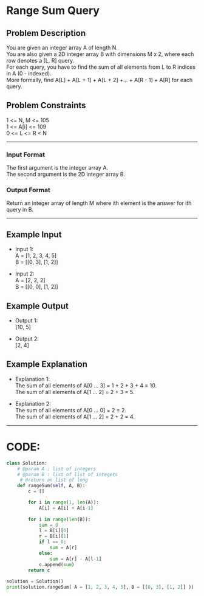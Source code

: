 # Range Sum Query

## Problem Description
You are given an integer array A of length N. </br>
You are also given a 2D integer array B with dimensions M x 2, where each row denotes a [L, R] query. </br>
For each query, you have to find the sum of all elements from L to R indices in A (0 - indexed). </br>
More formally, find A[L] + A[L + 1] + A[L + 2] +... + A[R - 1] + A[R] for each query. </br>

## Problem Constraints
1 <= N, M <= 105 </br>
1 <= A[i] <= 109 </br>
0 <= L <= R < N

---

### Input Format
The first argument is the integer array A. </br>
The second argument is the 2D integer array B.

### Output Format
Return an integer array of length M where ith element is the answer for ith query in B.

---

## Example Input
- Input 1: </br>
A = [1, 2, 3, 4, 5] </br>
B = [[0, 3], [1, 2]]

- Input 2: </br>
A = [2, 2, 2] </br>
B = [[0, 0], [1, 2]]

## Example Output
- Output 1: </br>
[10, 5]

- Output 2:</br>
[2, 4]

## Example Explanation
- Explanation 1: </br>
The sum of all elements of A[0 ... 3] = 1 + 2 + 3 + 4 = 10. </br>
The sum of all elements of A[1 ... 2] = 2 + 3 = 5.

- Explanation 2: </br>
The sum of all elements of A[0 ... 0] = 2 = 2. </br>
The sum of all elements of A[1 ... 2] = 2 + 2 = 4.

---

# CODE:

```python
class Solution:
    # @param A : list of integers
    # @param B : list of list of integers
     # @return an list of long
    def rangeSum(self, A, B):
        c = []

        for i in range(1, len(A)):
            A[i] = A[i] + A[i-1]
        
        for i in range(len(B)):
            sum = 0
            l = B[i][0]
            r = B[i][1]
            if l == 0:
                sum = A[r]
            else:
                sum = A[r] - A[l-1]
            c.append(sum)
        return c
      
solution = Solution()
print(solution.rangeSum( A = [1, 2, 3, 4, 5], B = [[0, 3], [1, 2]] ))  -->  O/P: [10, 5]
```
